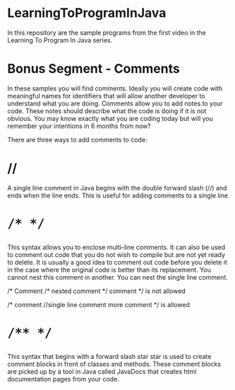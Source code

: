 # LearningToProgramInJava
In this repository are the sample programs from the first video in the Learning To Program In Java series. 

# Bonus Segment - Comments

In these samples you will find comments. Ideally you will create code with meaningful names for identifiers that will allow another developer to understand what you are doing. Comments allow you to add notes to your code. These notes should describe what the code is doing if it is not obvious. You may know exactly what you are coding today but will you remember your intentions in 6 months from now?

There are three ways to add comments to code: 

# //

A single line comment in Java begins with the double forward slash (//) and ends when the line ends. This is useful for adding comments to a single line

# <pre>/*      */</pre> 

This syntax allows you to enclose multi-line comments. It can also be used to comment out code that you do not wish to compile but are not yet ready to delete. It is usually a good idea to comment out code before you delete it in the case where the original code is better than its replacement. You cannot nest this comment in another. You can nest the single line comment.

/* Comment /* nested comment */ comment */ is not allowed

/* comment //single line comment more comment */ is allowed

# <pre>/**      */</pre>

This syntax that begins with a forward slash star star is used to create comment blocks in front of classes and methods. These comment blocks are picked up by a tool in Java called JavaDocs that creates html documentation pages from your code.
